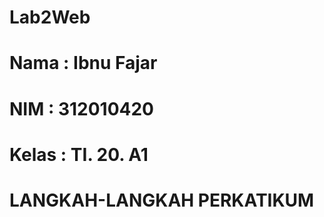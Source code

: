 # Lab2Web

# Nama  : Ibnu Fajar
# NIM   : 312010420
# Kelas : TI. 20. A1

# LANGKAH-LANGKAH PERKATIKUM